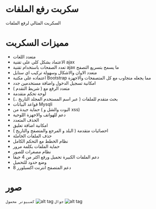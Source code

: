 # سكربت رفع الملفات
السكربت المثالي لرفع الملفات

# مميزات السكربت
- متعدد اللغات
- الاعتماد بشكل كلي على تقنية ajax
- تعدد الصفحات باستخدام تقنية ajax ما يسمح بتسريع التصفح
- متعدد الاوان والاشكال وسهولة تركيب اي ستايل
- اعتماده على مكتبة Bootstrap مما يجعله متجاوب مع كل المتصفحات والاجهزة
- امكانية تسجيل الدخول واضافة مستخدمين جدد
- متعدد الرفع مع ( شريط التقدم )
- لوحة تحكم متقدمة
- بحث متقدم للملفات ( عبر اسم المستخدم المجلد التاريخ ..)
- قواعد البيانات Mysqli
- حماية جيدة من ( البوت والشل و xss) 
- دعم للهواتف والاجهزة اللوحية
- الحذف المتعدد
- امكانية اضافة تعليق
- احصائيات متقدمة ( البلد و المرجع والمتصفح والتاريخ )
- حذف الملفات الخاملة
- نظام الخطط مع التحكم الكامل
- حماية الملفات بكلمة مرور
- نظام مصغرات للصور
- دعم الملفات الكبيرة تحميل ورفع اكثر من 4 جيقا
- وضع حدود للتحميل
- دعم المتصفح انترنت اكسبلورر 8

# صور 
`جوال`
![alt tag](https://raw.githubusercontent.com/onexite/ScriptUploadFiles/master/Android-screencapture.png)
`كمبيوتر محمول`
![alt tag](https://raw.githubusercontent.com/onexite/ScriptUploadFiles/master/MacBook-screencapture.png)
